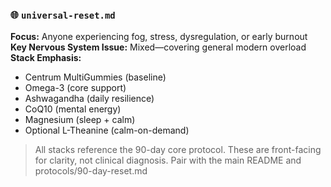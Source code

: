 ### 🌐 `universal-reset.md`

**Focus:** Anyone experiencing fog, stress, dysregulation, or early burnout
**Key Nervous System Issue:** Mixed—covering general modern overload
**Stack Emphasis:**

* Centrum MultiGummies (baseline)
* Omega-3 (core support)
* Ashwagandha (daily resilience)
* CoQ10 (mental energy)
* Magnesium (sleep + calm)
* Optional L-Theanine (calm-on-demand)


> All stacks reference the 90-day core protocol. These are front-facing for clarity, not clinical diagnosis. Pair with the main README and protocols/90-day-reset.md
